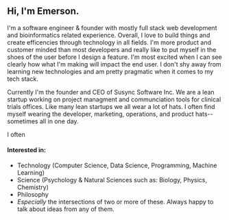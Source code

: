 <h2>Hi, I'm Emerson.</h2>

<p>I'm a software engineer & founder with mostly full stack web development and bioinformatics related experience. Overall, I love to build things and create efficencies through technology in all fields. I'm more product and customer minded than most developers and really like to put myself in the shoes of the user before I design a feature. I'm most excited when I can see clearly how what I'm making will impact the end user. I don't shy away from learning new technologies and am pretty pragmatic when it comes to my tech stack.</p> 

<p>Currently I'm the founder and CEO of Susync Software Inc. We are a lean startup working on project managment and communciation tools for clinical trials offices. Like many lean startups we all wear a lot of hats. I often find myself wearing the developer, marketing, operations, and product hats--sometimes all in one day.</p>

<p>I often </p>

<h4>Interested in:</h4>

- Technology (Computer Science, Data Science, Programming, Machine Learning)
- Science (Psychology & Natural Sciences such as: Biology, Physics, Chemistry)
- Philosophy
- <i>Especially</i> the intersections of two or more of these. Always happy to talk about ideas from any of them.
